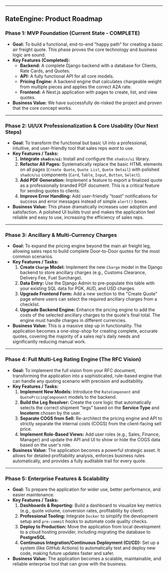 
---
## RateEngine: Product Roadmap

### **Phase 1: MVP Foundation (Current State - COMPLETE)**

* **Goal:** To build a functional, end-to-end "happy path" for creating a basic air freight quote. This phase proves the core technology and business logic are sound.
* **Key Features (Completed):**
    * **Backend:** A complete Django backend with a database for Clients, Rate Cards, and Quotes.
    * **API:** A fully functional API for all core models.
    * **Pricing Engine:** A backend engine that calculates chargeable weight from multiple pieces and applies the correct A2A rate.
    * **Frontend:** A Next.js application with pages to create, list, and view quotes.
* **Business Value:** We have successfully de-risked the project and proven that the core concept works.

---
### **Phase 2: UI/UX Professionalization & Core Usability (Our Next Steps)**

* **Goal:** To transform the functional but basic UI into a professional, intuitive, and user-friendly tool that sales reps *want* to use.
* **Key Features / Tasks:**
    1.  **Integrate `shadcn/ui`:** Install and configure the `shadcn/ui` library.
    2.  **Refactor All Pages:** Systematically replace the basic HTML elements on all pages (`Create Quote`, `Quote List`, `Quote Detail`) with polished `shadcn/ui` components (`Card`, `Table`, `Input`, `Button`, `Select`).
    3.  **Add PDF Generation:** Implement a feature to export a finalized quote as a professionally branded PDF document. This is a critical feature for sending quotes to clients.
    4.  **Improve Error Handling:** Add user-friendly "toast" notifications for success and error messages instead of simple `alert()` boxes.
* **Business Value:** This phase dramatically increases user adoption and satisfaction. A polished UI builds trust and makes the application feel reliable and easy to use, increasing the efficiency of sales reps.

---
### **Phase 3: Ancillary & Multi-Currency Charges**

* **Goal:** To expand the pricing engine beyond the main air freight leg, allowing sales reps to build complete Door-to-Door quotes for the most common scenarios.
* **Key Features / Tasks:**
    1.  **Create `Charge` Model:** Implement the new `Charge` model in the Django backend to store ancillary charges (e.g., Customs Clearance, Delivery Fee, Fuel Surcharge).
    2.  **Data Entry:** Use the Django Admin to pre-populate this table with your existing SQL data for PGK, AUD, and USD charges.
    3.  **Upgrade Frontend Form:** Add a new section to the "Create Quote" page where users can select the required ancillary charges from a checklist.
    4.  **Upgrade Backend Engine:** Enhance the pricing engine to add the costs of the selected ancillary charges to the quote's final total. The engine must handle charges in different currencies.
* **Business Value:** This is a massive step up in functionality. The application becomes a one-stop-shop for creating complete, accurate quotes, covering the majority of a sales rep's daily needs and significantly reducing manual work.

---
### **Phase 4: Full Multi-Leg Rating Engine (The RFC Vision)**

* **Goal:** To implement the full vision from your RFC document, transforming the application into a sophisticated, rule-based engine that can handle any quoting scenario with precision and auditability.
* **Key Features / Tasks:**
    1.  **Implement New Models:** Introduce the `RateComponent` and `QuotePricingComponent` models to the backend.
    2.  **Build the Leg Resolver:** Create the core logic that automatically selects the correct shipment "legs" based on the **Service Type** and **Incoterm** chosen by the user.
    3.  **Separate COGS from Sell:** Re-architect the pricing engine and API to strictly separate the internal costs (COGS) from the client-facing sell price.
    4.  **Implement Role-Based Views:** Add user roles (e.g., Sales, Finance, Manager) and update the API and UI to show or hide the COGS data based on the user's role.
* **Business Value:** The application becomes a powerful strategic asset. It allows for detailed profitability analysis, enforces business rules automatically, and provides a fully auditable trail for every quote.

---
### **Phase 5: Enterprise Features & Scalability**

* **Goal:** To prepare the application for wider use, better performance, and easier maintenance.
* **Key Features / Tasks:**
    1.  **Dashboards & Reporting:** Build a dashboard to visualize key metrics (e.g., quote volume, conversion rates, profitability by client).
    2.  **Professional Tooling:** Integrate `Docker` to simplify the development setup and `pre-commit` hooks to automate code quality checks.
    3.  **Deploy to Production:** Move the application from local development to a cloud hosting provider, including migrating the database to **PostgreSQL**.
    4.  **Continuous Integration/Continuous Deployment (CI/CD):** Set up a system (like GitHub Actions) to automatically test and deploy new code, making future updates faster and safer.
* **Business Value:** The application becomes a scalable, maintainable, and reliable enterprise tool that can grow with the business.